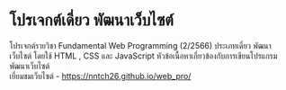# โปรเจกต์เดี่ยว พัฒนาเว็บไซต์
โปรเจกต์รายวิชา Fundamental Web Programming (2/2566)
ประเภทเดี่ยว พัฒนาเว็บไซต์ โดยใช้ HTML , CSS และ JavaScript หัวข้อเนื้อหาเกี่ยวข้องกับการเขียนโปรแกรมพัฒนาเว็บไซต์<br>
เยี่ยมชมเว็บไซต์ - https://nntch26.github.io/web_pro/
